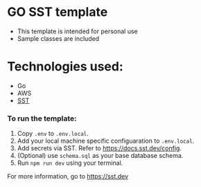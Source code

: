 # GO SST template

- This template is intended for personal use
- Sample classes are included

# Technologies used:

- Go
- AWS
- [SST](https://sst.dev)

### To run the template:

1. Copy `.env` to `.env.local`.
2. Add your local machine specific configuaration to `.env.local`.
3. Add secrets via SST. Refer to https://docs.sst.dev/config.
4. (Optional) use `schema.sql` as your base database schema.
5. Run `npm run dev` using your terminal.

For more information, go to https://sst.dev
